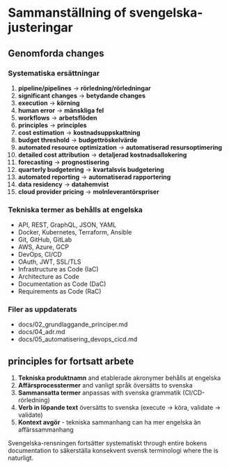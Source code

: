 # Sammanställning of svengelska-justeringar

## Genomforda changes

### Systematiska ersättningar
1. **pipeline/pipelines** → **rörledning/rörledningar**
2. **significant changes** → **betydande changes**
3. **execution** → **körning**
4. **human error** → **mänskliga fel**
5. **workflows** → **arbetsflöden**
6. **principles** → **principles**
7. **cost estimation** → **kostnadsuppskattning**
8. **budget threshold** → **budgettröskelvärde**
9. **automated resource optimization** → **automatiserad resursoptimering**
10. **detailed cost attribution** → **detaljerad kostnadsallokering**
11. **forecasting** → **prognostisering**
12. **quarterly budgetering** → **kvartalsvis budgetering**
13. **automated reporting** → **automatiserad rapportering**
14. **data residency** → **datahemvist**
15. **cloud provider pricing** → **molnleverantörspriser**

### Tekniska termer as behålls at engelska
- API, REST, GraphQL, JSON, YAML
- Docker, Kubernetes, Terraform, Ansible
- Git, GitHub, GitLab
- AWS, Azure, GCP
- DevOps, CI/CD
- OAuth, JWT, SSL/TLS
- Infrastructure as Code (IaC)
- Architecture as Code
- Documentation as Code (DaC)
- Requirements as Code (RaC)

### Filer as uppdaterats
- docs/02_grundlaggande_principer.md
- docs/04_adr.md  
- docs/05_automatisering_devops_cicd.md

## principles for fortsatt arbete

1. **Tekniska produktnamn** and etablerade akronymer behålls at engelska
2. **Affärsprocesstermer** and vanligt språk översätts to svenska
3. **Sammansatta termer** anpassas with svenska grammatik (CI/CD-rörledning)
4. **Verb in löpande text** översätts to svenska (execute → köra, validate → validate)
5. **Kontext avgör** - tekniska sammanhang can ha mer engelska än affärssammanhang

Svengelska-rensningen fortsätter systematiskt through entire bokens documentation to säkerställa konsekvent svensk terminologi where the is naturligt.